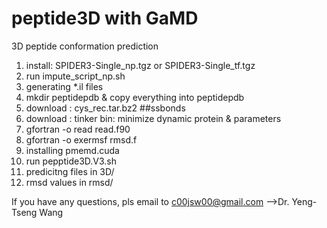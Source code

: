 # peptide3D with GaMD
3D peptide conformation prediction
1. install: SPIDER3-Single_np.tgz or  SPIDER3-Single_tf.tgz
2. run impute_script_np.sh
3. generating *.il files
4. mkdir peptidepdb & copy everything into  peptidepdb 
4. download : cys_rec.tar.bz2 ##ssbonds 
5. download : tinker bin: minimize dynamic protein & parameters
6. gfortran -o read read.f90
7. gfortran -o exermsf rmsd.f
8. installing pmemd.cuda
9. run pepptide3D.V3.sh
10. predicitng files in 3D/
11. rmsd values in rmsd/


If you have any questions, pls email to c00jsw00@gmail.com  -->Dr. Yeng-Tseng Wang
